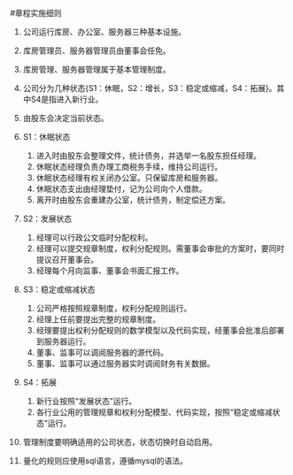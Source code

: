 #章程实施细则

1. 公司运行库房、办公室、服务器三种基本设施。
1. 库房管理员、服务器管理员由董事会任免。
1. 库房管理、服务器管理属于基本管理制度。

1. 公司分为几种状态{S1：休眠，S2：增长，S3：稳定或缩减，S4：拓展}。其中S4是指进入新行业。
1. 由股东会决定当前状态。
1. S1：休眠状态
	1. 进入时由股东会整理文件，统计债务，并选举一名股东担任经理。
	1. 休眠状态经理负责办理工商税务手续，维持公司运行。
	1. 休眠状态经理有权关闭办公室。只保留库房和服务器。
	1. 休眠状态支出由经理垫付，记为公司向个人借款。
	1. 离开时由股东会重建办公室，统计债务，制定偿还方案。
1. S2：发展状态
	1. 经理可以行政公文临时分配权利。
	1. 经理可以提交规章制度，权利分配规则。需董事会审批的方案时，要同时提议召开董事会。
	1. 经理每个月向监事、董事会书面汇报工作。
1. S3：稳定或缩减状态
	1. 公司严格按照规章制度，权利分配规则运行。
	1. 经理上任前要提出完整的规章制度。
	1. 经理要提出权利分配规则的数学模型以及代码实现，经董事会批准后部署到服务器运行。
	1. 董事、监事可以调阅服务器的源代码。
	1. 董事、监事可以通过服务器实时调阅财务有关数据。
1. S4：拓展
	1. 新行业按照“发展状态”运行。
	1. 各行业公用的管理规章和权利分配模型、代码实现，按照“稳定或缩减状态”运行。
1. 管理制度要明确适用的公司状态，状态切换时自动启用。
1. 量化的规则应使用sql语言，遵循mysql的语法。
